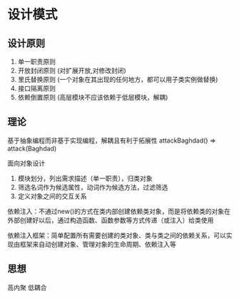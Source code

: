 # 设计模式

## 设计原则

1. 单一职责原则
2. 开放封闭原则 (对扩展开放,对修改封闭) 
3. 里氏替换原则 (一个对象在其出现的任何地方，都可以用子类实例做替换)
4. 接口隔离原则
5. 依赖倒置原则 (高层模块不应该依赖于低层模块，解耦)

## 理论

基于抽象编程而非基于实现编程，解耦且有利于拓展性 attackBaghdad() => attack(Baghdad)

面向对象设计  
1. 模块划分，列出需求描述（单一职责），归类对象
2. 筛选名词作为候选属性，动词作为候选方法，过滤筛选
3. 定义对象之间的交互关系

依赖注入：不通过new()的方式在类内部创建依赖类对象，而是将依赖类的对象在外部创建好以后，通过构造函数、函数参数等方式传递（或注入）给类使用

依赖注入框架：简单配置所有需要创建的类对象、类与类之间的依赖关系，可以实现由框架来自动创建对象、管理对象的生命周期、依赖注入等

## 思想

高内聚 低耦合

